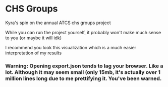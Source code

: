 # CHS Groups

Kyra's spin on the annual ATCS chs groups project

While you can run the project yourself, it probably won't make much sense to you (or maybe it will idk)

I recommend you look this visualization which is a much easier interpretation of my results

### Warning: Opening export.json tends to lag your browser. Like a lot. Although it may seem small (only 15mb, it's actually over 1 million lines long due to me prettifying it. You've been warned.
